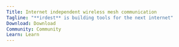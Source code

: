 ```yaml
---
Title: Internet independent wireless mesh communication
Tagline: "**irdest** is building tools for the next internet"
Download: Download
Community: Community
Learn: Learn
---
```


